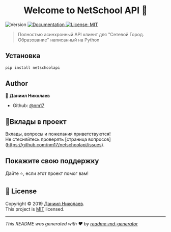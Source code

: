 <h1 align="center">Welcome to NetSchool API 👋</h1>
<p>
  <img alt="Version" src="https://img.shields.io/badge/version-1.0.0-blue.svg?cacheSeconds=2592000" />
  <a href="https://netschoolapi.readthedocs.com" target="_blank">
    <img alt="Documentation" src="https://img.shields.io/badge/documentation-wip-orange.svg" />
  </a>
  <a href="https://opensource.org/licenses/MIT" target="_blank">
    <img alt="License: MIT" src="https://img.shields.io/badge/License-MIT-yellow.svg" />
  </a>
</p>

> Полностью асинхронный API клиент для "Сетевой Город. Образование" написанный на Python

## Установка

```sh
pip install netschoolapi
```

## Author

👤 **Даниил Николаев**

* Github: [@nm17](https://github.com/nm17)

## 🤝Вклады в проект

Вклады, вопросы и пожелания приветствуются! <br /> Не стесняйтесь проверять [страница вопросов] (https://github.com/nm17/netschoolapi/issues).
## Покажите свою поддержку

Дайте :star:️, если этот проект помог вам!

## 📝 License

Copyright © 2019 [Даниил Николаев](https://github.com/nm17).<br />
This project is [MIT](https://mit-license.org/) licensed.

***
_This README was generated with ❤️ by [readme-md-generator](https://github.com/kefranabg/readme-md-generator)_
